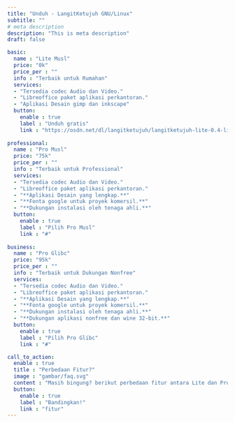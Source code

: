 ```yaml
---
title: "Unduh - LangitKetujuh GNU/Linux"
subtitle: ""
# meta description
description: "This is meta description"
draft: false

basic:
  name : "Lite Musl"
  price: "0k"
  price_per : ""
  info : "Terbaik untuk Rumahan"
  services:
  - "Tersedia codec Audio dan Video."
  - "Libreoffice paket aplikasi perkantoran."
  - "Aplikasi Desain gimp dan inkscape"
  button:
    enable : true
    label : "Unduh gratis"
    link : "https://osdn.net/dl/langitketujuh/langitketujuh-lite-0.4-live-x86_64-musl-5.8.16_1-icki7yt.iso"
    
professional:
  name : "Pro Musl"
  price: "75k"
  price_per : ""
  info : "Terbaik untuk Professional"
  services:
  - "Tersedia codec Audio dan Video."
  - "Libreoffice paket aplikasi perkantoran."
  - "**Aplikasi Desain yang lengkap.**"
  - "**Fonta google untuk proyek komersil.**"
  - "**Dukungan instalasi oleh tenaga ahli.**"
  button:
    enable : true
    label : "Pilih Pro Musl"
    link : "#"
    
business:
  name : "Pro Glibc"
  price: "95k"
  price_per : ""
  info : "Terbaik untuk Dukungan Nonfree"
  services:
  - "Tersedia codec Audio dan Video."
  - "Libreoffice paket aplikasi perkantoran."
  - "**Aplikasi Desain yang lengkap.**"
  - "**Fonta google untuk proyek komersil.**"
  - "**Dukungan instalasi oleh tenaga ahli.**"
  - "**Dukungan aplikasi nonfree dan wine 32-bit.**"
  button:
    enable : true
    label : "Pilih Pro Glibc"
    link : "#"

call_to_action:
  enable : true
  title : "Perbedaan Fitur?"
  image : "gambar/faq.svg"
  content : "Masih bingung? berikut perbedaan fitur antara Lite dan Pro yang akan dijelaskan rinci di tabel."
  button:
    enable : true
    label : "Bandingkan!"
    link : "fitur"
---
```


